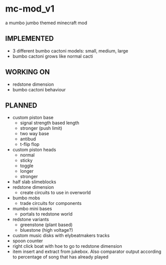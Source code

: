 # mc-mod_v1
a mumbo jumbo themed minecraft mod
## IMPLEMENTED
* 3 different bumbo cactoni models: small, medium, large
* bumbo cactoni grows like normal cacti
## WORKING ON
* redstone dimension
* bumbo cactoni behaviour
## PLANNED
* custom piston base
  * signal strength based length
  * stronger (push limit)
  * two way base
  * antibud
  * t-flip flop
* custom piston heads
  * normal
  * sticky
  * toggle
  * longer
  * stronger
* half slab slimeblocks
* redstone dimension
  * create circuits to use in overworld
* bumbo mobs
  * trade circuits for components
* mumbo mini bases
  * portals to redstone world
* redstone variants
  * greenstone (plant based)
  * bluestone (high voltage?)
* custom music disks with elybeatmakers tracks
* spoon counter 
* right click boat with hoe to go to redstone dimension
* item insert and extract from jukebox. Also comparator output according to percentage of song that has already played
